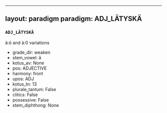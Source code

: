 
---
layout: paradigm
paradigm: ADJ_LÄTYSKÄ
---
### ` ADJ_LÄTYSKÄ `

ä:ö and ä:0 variations
* grade_dir: weaken
* stem_vowel: ä
* kotus_av: None
* pos: ADJECTIVE
* harmony: front
* upos: ADJ
* kotus_tn: 13
* plurale_tantum: False
* clitics: False
* possessive: False
* stem_diphthong: None
